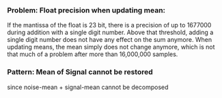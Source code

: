 ### Problem: Float precision when updating mean:
If the mantissa of the float is 23 bit, there is a precision of up to 1677000 during addition with a single digit number.
Above that threshold, adding a single digit number does not have any effect on the sum anymore.
When updating means, the mean simply does not change anymore, which is not that much of a problem after more than 16,000,000 samples.

### Pattern: Mean of Signal cannot be restored
since noise-mean + signal-mean cannot be decomposed
